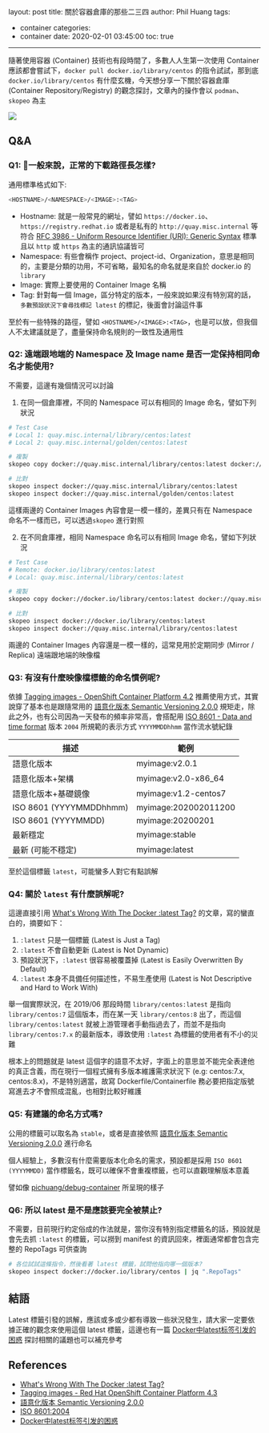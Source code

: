 layout: post
title: 關於容器倉庫的那些二三四
author: Phil Huang
tags:
  - container
categories:
  - container
date: 2020-02-01 03:45:00
toc: true
---

隨著使用容器 (Container) 技術也有段時間了，多數人人生第一次使用 Container 應該都會嘗試下，`docker pull docker.io/library/centos` 的指令試試，那到底 `docker.io/library/centos` 有什麼玄機，今天想分享一下關於容器倉庫 (Container Repository/Registry) 的觀念探討，文章內的操作會以 `podman`、`skopeo` 為主

![](/images/container-repos.png)

<!--more-->

## Q&A
### Q1: 一般來說，正常的下載路徑長怎樣?

通用標準格式如下:
```bash
<HOSTNAME>/<NAMESPACE>/<IMAGE>:<TAG>
```

- Hostname: 就是一般常見的網址，譬如 `https://docker.io`、`https://registry.redhat.io` 或者是私有的 `http://quay.misc.internal` 等符合 [RFC 3986 - Uniform Resource Identifier (URI): Generic Syntax][2] 標準且以 `http` 或 `https` 為主的通訊協議皆可
- Namespace: 有些會稱作 project、project-id、Organization，意思是相同的，主要是分類的功用，不可省略，最知名的命名就是來自於 docker.io 的 `library`
- Image: 實際上要使用的 Container Image 名稱
- Tag: 針對每一個 Image，區分特定的版本，一般來說如果沒有特別寫的話，`多數預設狀況下會尋找標記 latest` 的標記，後面會討論這件事

至於有一些特殊的路徑，譬如 `<HOSTNAME>/<IMAGE>:<TAG>`，也是可以放，但我個人不太建議就是了，盡量保持命名規則的一致性及通用性


### Q2: 遠端跟地端的 Namespace 及 Image name 是否一定保持相同命名才能使用?

不需要，這邊有幾個情況可以討論

1. 在同一個倉庫裡，不同的 Namespace 可以有相同的 Image 命名，譬如下列狀況

```bash
# Test Case
# Local 1: quay.misc.internal/library/centos:latest
# Local 2: quay.misc.internal/golden/centos:latest

# 複製
skopeo copy docker://quay.misc.internal/library/centos:latest docker://quay.misc.internal/golden/centos:latest

# 比對
skopeo inspect docker://quay.misc.internal/library/centos:latest
skopeo inspect docker://quay.misc.internal/golden/centos:latest
```

這樣兩邊的 Container Images 內容會是一模一樣的，差異只有在 Namespace 命名不一樣而已，可以透過`skopeo` 進行對照

2. 在不同倉庫裡，相同 Namespace 命名可以有相同 Image 命名，譬如下列狀況

```bash
# Test Case
# Remote: docker.io/library/centos:latest
# Local: quay.misc.internal/library/centos:latest

# 複製
skopeo copy docker://docker.io/library/centos:latest docker://quay.misc.internal/library/centos:latest

# 比對
skopeo inspect docker://docker.io/library/centos:latest
skopeo inspect docker://quay.misc.internal/library/centos:latest
```

兩邊的 Container Images 內容還是一模一樣的，這常見用於定期同步 (Mirror / Replica) 遠端跟地端的映像檔

### Q3: 有沒有什麼映像檔標籤的命名慣例呢?

依據 [Tagging images - OpenShift Container Platform 4.2][3] 推薦使用方式，其實說穿了基本也是跟隨常用的 [語意化版本 Semantic Versioning 2.0.0][4] 規矩走，除此之外，也有公司因為一天發布的頻率非常高，會搭配用 [ISO 8601 - Data and time format][5] 版本 `2004` 所規範的表示方式 `YYYYMMDDhhmm` 當作流水號紀錄

描述 | 範例
--|--
語意化版本 |myimage:v2.0.1
語意化版本+架構|myimage:v2.0-x86_64
語意化版本+基礎鏡像|myimage:v1.2-centos7
ISO 8601 (YYYYMMDDhhmm) |myimage:202002011200
ISO 8601 (YYYYMMDD) |myimage:20200201
最新穩定|myimage:stable
最新 (可能不穩定)|myimage:latest

至於這個標籤 `latest`，可能蠻多人對它有點誤解

### Q4: 關於 `latest` 有什麼誤解呢?

這邊直接引用 [What's Wrong With The Docker :latest Tag?][1] 的文章，寫的蠻直白的，摘要如下：

1. `:latest` 只是一個標籤 (Latest is Just a Tag)
2. `:latest` 不會自動更新 (Latest is Not Dynamic)
3. 預設狀況下，`:latest` 很容易被覆蓋掉 (Latest is Easily Overwritten By Default)
4. `:latest` 本身不具備任何描述性，不易生產使用 (Latest is Not Descriptive and Hard to Work With)

舉一個實際狀況，在 2019/06 那段時間 `library/centos:latest` 是指向 `library/centos:7` 這個版本，而在某一天 `library/centos:8` 出了，而這個 `library/centos:latest` 就被上游管理者手動指過去了，而並不是指向 `library/centos:7.x` 的最新版本，導致使用 `:latest` 為標籤的使用者有不小的災難

根本上的問題就是 latest 這個字的語意不太好，字面上的意思並不能完全表達他的真正含義，而在現行一個程式擁有多版本維護需求狀況下 (e.g: centos:7.x, centos:8.x)，不是特別適當，故寫 Dockerfile/Containerfile 務必要把指定版號寫進去才不會照成混亂，也相對比較好維護

### Q5: 有建議的命名方式嗎?

公用的標籤可以取名為 `stable`，或者是直接依照 [語意化版本 Semantic Versioning 2.0.0][4] 進行命名

個人經驗上，多數沒有什麼需要版本化命名的需求，預設都是採用 `ISO 8601 (YYYYMMDD)` 當作標籤名，既可以確保不會重複標籤，也可以直觀理解版本意義

譬如像 [pichuang/debug-container](https://quay.io/repository/pichuang/debug-container?tab=tags) 所呈現的樣子

### Q6: 所以 latest 是不是應該要完全被禁止?

不需要，目前現行約定俗成的作法就是，當你沒有特別指定標籤名的話，預設就是會先去抓 `:latest` 的標籤，可以撈到 manifest 的資訊回來，裡面通常都會包含完整的 RepoTags 可供查詢

```bash
# 各位試試這條指令，然後看著 latest 標籤，試問他指向哪一個版本?
skopeo inspect docker://docker.io/library/centos | jq ".RepoTags"
```

## 結語

Latest 標籤引發的誤解，應該或多或少都有導致一些狀況發生，請大家一定要依據正確的觀念來使用這個 latest 標籤，這邊也有一篇 [Docker中latest标签引发的困惑][6] 探討相關的議題也可以補充參考

## References
- [What's Wrong With The Docker :latest Tag?][1]
- [Tagging images - Red Hat OpenShift Container Platform 4.3][3]
- [語意化版本 Semantic Versioning 2.0.0][4]
- [ISO 8601:2004][5]
- [Docker中latest标签引发的困惑][6]

[1]: https://vsupalov.com/docker-latest-tag/
[2]: https://tools.ietf.org/html/rfc3986
[3]: https://access.redhat.com/documentation/en-us/openshift_container_platform/4.3/html/images/managing-images#tagging-images
[4]: https://semver.org/lang/zh-TW/
[5]: https://zh.wikipedia.org/wiki/ISO_8601
[6]: http://dockone.io/article/165
